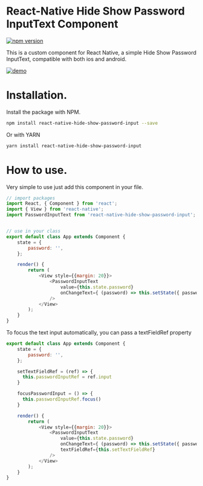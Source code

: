 # React-Native Hide Show Password InputText Component

[![npm version](https://badge.fury.io/js/react-native-hide-show-password-input.svg)](https://badge.fury.io/js/react-native-hide-show-password-input)

This is a custom component for React Native, a simple Hide Show Password InputText, compatible with both ios and android.

[![demo](https://i.imgur.com/kZ7ViHt.png)](https://i.imgur.com/kZ7ViHt.png)

# Installation.
Install the package with NPM.

```sh
npm install react-native-hide-show-password-input --save
```

Or with YARN

```sh
yarn install react-native-hide-show-password-input
```

# How to use.

Very simple to use just add this component in your file.
```js
// import packages
import React, { Component } from 'react';
import { View } from 'react-native';
import PasswordInputText from 'react-native-hide-show-password-input';


// use in your class
export default class App extends Component {
    state = {
        password: '',
    };

    render() {
        return (
            <View style={{margin: 20}}>
                <PasswordInputText
                    value={this.state.password}
                    onChangeText={ (password) => this.setState({ password }) }
                />
            </View>
        );
    }
}
```

To focus the text input automatically, you can pass a textFieldRef property
```js
export default class App extends Component {
    state = {
        password: '',
    };

    setTextFieldRef = (ref) => {
      this.passwordInputRef = ref.input
    }

    focusPasswordInput = () => {
      this.passwordInputRef.focus()
    }

    render() {
        return (
            <View style={{margin: 20}}>
                <PasswordInputText
                    value={this.state.password}
                    onChangeText={ (password) => this.setState({ password }) }
                    textFieldRef={this.setTextFieldRef}
                />
            </View>
        );
    }
}

```
